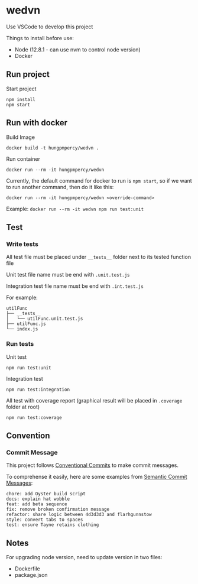 # wedvn

Use VSCode to develop this project

Things to install before use:

- Node (12.8.1 - can use nvm to control node version)
- Docker

## Run project

Start project

```
npm install
npm start
```

## Run with docker

Build Image

```
docker build -t hungpmpercy/wedvn .
```

Run container

```
docker run --rm -it hungpmpercy/wedvn
```

Currently, the default command for docker to run is `npm start`, so if we want to run another command, then do it like this:

```
docker run --rm -it hungpmpercy/wedvn <override-command>
```

Example: `docker run --rm -it wedvn npm run test:unit`

## Test

### Write tests

All test file must be placed under `__tests__` folder next to its tested function file

Unit test file name must be end with `.unit.test.js`

Integration test file name must be end with `.int.test.js`

For example:

```
utilFunc
├── __tests__
│   └── utilFunc.unit.test.js
├── utilFunc.js
└── index.js
```

### Run tests

Unit test

```
npm run test:unit
```

Integration test

```
npm run test:integration
```

All test with coverage report (graphical result will be placed in `.coverage` folder at root)

```
npm run test:coverage
```

## Convention

### Commit Message

This project follows [Conventional Commits](https://www.conventionalcommits.org/en/v1.0.0-beta.2/) to make commit messages.

To comprehense it easily, here are some examples from [Semantic Commit Messages](https://seesparkbox.com/foundry/semantic_commit_messages):

```
chore: add Oyster build script
docs: explain hat wobble
feat: add beta sequence
fix: remove broken confirmation message
refactor: share logic between 4d3d3d3 and flarhgunnstow
style: convert tabs to spaces
test: ensure Tayne retains clothing
```

## Notes

For upgrading node version, need to update version in two files:

- Dockerfile
- package.json
